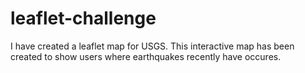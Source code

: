 # leaflet-challenge

I have created a leaflet map for USGS. This interactive map has been created to show users where earthquakes recently have occures.
